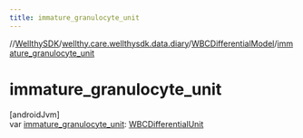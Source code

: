 ```yaml
---
title: immature_granulocyte_unit
---
```

//[WellthySDK](../../../index.html)/[wellthy.care.wellthysdk.data.diary](../index.html)/[WBCDifferentialModel](index.html)/[immature_granulocyte_unit](immature_granulocyte_unit.html)



# immature_granulocyte_unit



[androidJvm]\
var [immature_granulocyte_unit](immature_granulocyte_unit.html): [WBCDifferentialUnit](../-w-b-c-differential-unit/index.html)




